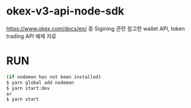 # okex-v3-api-node-sdk

https://www.okex.com/docs/en/ 중 Sigining 관련 참고한 wallet API, token trading API 예제 자료

# RUN

```bash
(if nodemon has not been installed)
$ yarn global add nodemon
$ yarn start:dev
or
$ yarn start
```
